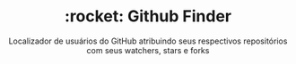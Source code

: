 <h1 align="center">:rocket: Github Finder </h1>

<p align="center">Localizador de usuários do GitHub atribuindo seus respectivos repositórios com seus watchers, stars e forks </p>
